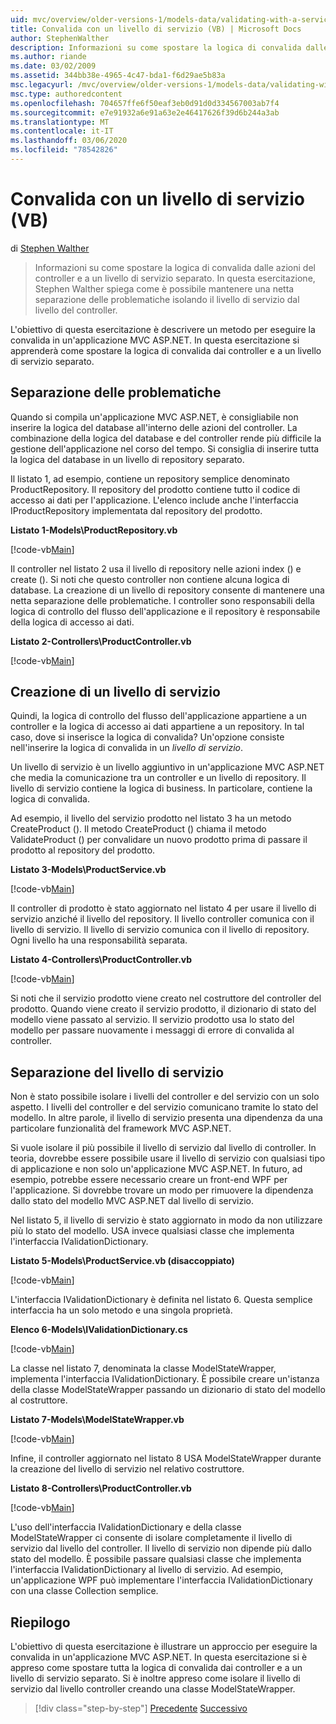 ```yaml
---
uid: mvc/overview/older-versions-1/models-data/validating-with-a-service-layer-vb
title: Convalida con un livello di servizio (VB) | Microsoft Docs
author: StephenWalther
description: Informazioni su come spostare la logica di convalida dalle azioni del controller e a un livello di servizio separato. In questa esercitazione, Stephen Walther spiega come...
ms.author: riande
ms.date: 03/02/2009
ms.assetid: 344bb38e-4965-4c47-bda1-f6d29ae5b83a
msc.legacyurl: /mvc/overview/older-versions-1/models-data/validating-with-a-service-layer-vb
msc.type: authoredcontent
ms.openlocfilehash: 704657ffe6f50eaf3eb0d91d0d334567003ab7f4
ms.sourcegitcommit: e7e91932a6e91a63e2e46417626f39d6b244a3ab
ms.translationtype: MT
ms.contentlocale: it-IT
ms.lasthandoff: 03/06/2020
ms.locfileid: "78542826"
---
```

# <a name="validating-with-a-service-layer-vb"></a>Convalida con un livello di servizio (VB)

di [Stephen Walther](https://github.com/StephenWalther)

> Informazioni su come spostare la logica di convalida dalle azioni del controller e a un livello di servizio separato. In questa esercitazione, Stephen Walther spiega come è possibile mantenere una netta separazione delle problematiche isolando il livello di servizio dal livello del controller.

L'obiettivo di questa esercitazione è descrivere un metodo per eseguire la convalida in un'applicazione MVC ASP.NET. In questa esercitazione si apprenderà come spostare la logica di convalida dai controller e a un livello di servizio separato.

## <a name="separating-concerns"></a>Separazione delle problematiche

Quando si compila un'applicazione MVC ASP.NET, è consigliabile non inserire la logica del database all'interno delle azioni del controller. La combinazione della logica del database e del controller rende più difficile la gestione dell'applicazione nel corso del tempo. Si consiglia di inserire tutta la logica del database in un livello di repository separato.

Il listato 1, ad esempio, contiene un repository semplice denominato ProductRepository. Il repository del prodotto contiene tutto il codice di accesso ai dati per l'applicazione. L'elenco include anche l'interfaccia IProductRepository implementata dal repository del prodotto.

**Listato 1-Models\ProductRepository.vb**

[!code-vb[Main](validating-with-a-service-layer-vb/samples/sample1.vb)]

Il controller nel listato 2 usa il livello di repository nelle azioni index () e create (). Si noti che questo controller non contiene alcuna logica di database. La creazione di un livello di repository consente di mantenere una netta separazione delle problematiche. I controller sono responsabili della logica di controllo del flusso dell'applicazione e il repository è responsabile della logica di accesso ai dati.

**Listato 2-Controllers\ProductController.vb**

[!code-vb[Main](validating-with-a-service-layer-vb/samples/sample2.vb)]

## <a name="creating-a-service-layer"></a>Creazione di un livello di servizio

Quindi, la logica di controllo del flusso dell'applicazione appartiene a un controller e la logica di accesso ai dati appartiene a un repository. In tal caso, dove si inserisce la logica di convalida? Un'opzione consiste nell'inserire la logica di convalida in un *livello di servizio*.

Un livello di servizio è un livello aggiuntivo in un'applicazione MVC ASP.NET che media la comunicazione tra un controller e un livello di repository. Il livello di servizio contiene la logica di business. In particolare, contiene la logica di convalida.

Ad esempio, il livello del servizio prodotto nel listato 3 ha un metodo CreateProduct (). Il metodo CreateProduct () chiama il metodo ValidateProduct () per convalidare un nuovo prodotto prima di passare il prodotto al repository del prodotto.

**Listato 3-Models\ProductService.vb**

[!code-vb[Main](validating-with-a-service-layer-vb/samples/sample3.vb)]

Il controller di prodotto è stato aggiornato nel listato 4 per usare il livello di servizio anziché il livello del repository. Il livello controller comunica con il livello di servizio. Il livello di servizio comunica con il livello di repository. Ogni livello ha una responsabilità separata.

**Listato 4-Controllers\ProductController.vb**

[!code-vb[Main](validating-with-a-service-layer-vb/samples/sample4.vb)]

Si noti che il servizio prodotto viene creato nel costruttore del controller del prodotto. Quando viene creato il servizio prodotto, il dizionario di stato del modello viene passato al servizio. Il servizio prodotto usa lo stato del modello per passare nuovamente i messaggi di errore di convalida al controller.

## <a name="decoupling-the-service-layer"></a>Separazione del livello di servizio

Non è stato possibile isolare i livelli del controller e del servizio con un solo aspetto. I livelli del controller e del servizio comunicano tramite lo stato del modello. In altre parole, il livello di servizio presenta una dipendenza da una particolare funzionalità del framework MVC ASP.NET.

Si vuole isolare il più possibile il livello di servizio dal livello di controller. In teoria, dovrebbe essere possibile usare il livello di servizio con qualsiasi tipo di applicazione e non solo un'applicazione MVC ASP.NET. In futuro, ad esempio, potrebbe essere necessario creare un front-end WPF per l'applicazione. Si dovrebbe trovare un modo per rimuovere la dipendenza dallo stato del modello MVC ASP.NET dal livello di servizio.

Nel listato 5, il livello di servizio è stato aggiornato in modo da non utilizzare più lo stato del modello. USA invece qualsiasi classe che implementa l'interfaccia IValidationDictionary.

**Listato 5-Models\ProductService.vb (disaccoppiato)**

[!code-vb[Main](validating-with-a-service-layer-vb/samples/sample5.vb)]

L'interfaccia IValidationDictionary è definita nel listato 6. Questa semplice interfaccia ha un solo metodo e una singola proprietà.

**Elenco 6-Models\IValidationDictionary.cs**

[!code-vb[Main](validating-with-a-service-layer-vb/samples/sample6.vb)]

La classe nel listato 7, denominata la classe ModelStateWrapper, implementa l'interfaccia IValidationDictionary. È possibile creare un'istanza della classe ModelStateWrapper passando un dizionario di stato del modello al costruttore.

**Listato 7-Models\ModelStateWrapper.vb**

[!code-vb[Main](validating-with-a-service-layer-vb/samples/sample7.vb)]

Infine, il controller aggiornato nel listato 8 USA ModelStateWrapper durante la creazione del livello di servizio nel relativo costruttore.

**Listato 8-Controllers\ProductController.vb**

[!code-vb[Main](validating-with-a-service-layer-vb/samples/sample8.vb)]

L'uso dell'interfaccia IValidationDictionary e della classe ModelStateWrapper ci consente di isolare completamente il livello di servizio dal livello del controller. Il livello di servizio non dipende più dallo stato del modello. È possibile passare qualsiasi classe che implementa l'interfaccia IValidationDictionary al livello di servizio. Ad esempio, un'applicazione WPF può implementare l'interfaccia IValidationDictionary con una classe Collection semplice.

## <a name="summary"></a>Riepilogo

L'obiettivo di questa esercitazione è illustrare un approccio per eseguire la convalida in un'applicazione MVC ASP.NET. In questa esercitazione si è appreso come spostare tutta la logica di convalida dai controller e a un livello di servizio separato. Si è inoltre appreso come isolare il livello di servizio dal livello controller creando una classe ModelStateWrapper.

> [!div class="step-by-step"]
> [Precedente](validating-with-the-idataerrorinfo-interface-vb.md)
> [Successivo](validation-with-the-data-annotation-validators-vb.md)
